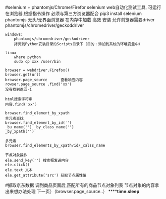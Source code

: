 #selenium + phantomjs/Chrome/Firefor
    selenium 
        web自动化测试工具, 可运行在浏览器,根据指令操作
        必须与第三方浏览器配合
        pip3 install selenium 
    phantomjs
        无头/无界面浏览器
        在内存中加载 高效
    安装 允许浏览器需要driver
    phantomjs/chromedriver/geckoddriver
    
    windows:
        phantomjs/chromedriver/geckodriver
        拷贝到Python安装目录的Scripts目录下（目的：添加到系统的环境变量中）
    
    linux
        where python
        sudo cp xxx /user/bin
    
    browser = webdriver.Firefox()
    browser.get(url)
    browser.page_source      查看响应内容
    rowser.page_source .find('xx')
    没有找到返回-1
    
    html搜索字符串
    内容.find('xx')
    
    browser.find_element_by_xpath
    单元素查找
    browser.find_element_by_id('')
    _bu_name('') _by_class_name('')
    _by_xpath('')
    
    多元素
    browser.find_elements_by_xpath/id/_calss_name
    
    节点对象操作
    ele.send_key('') 搜索框发送内容
    ele.click()
    ele.text 文本
    ele.get_attribute('src') 获取节点属性值
    
#抓取京东数据
    调到商品页面后,匹配所有的商品节点对象列表
    节点对象的内容拿出来想办法处理
    下一页）（browser.page_source..）
    ******time.sleep**